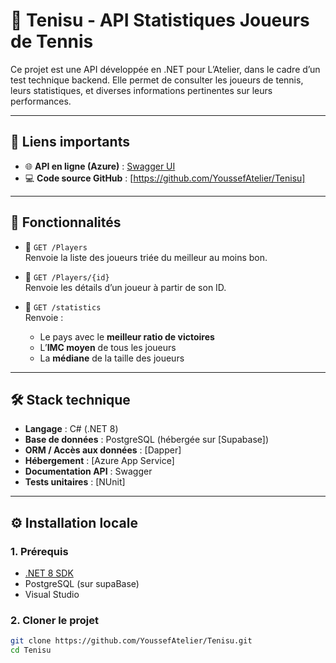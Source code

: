 ﻿# 🎾 Tenisu - API Statistiques Joueurs de Tennis

Ce projet est une API développée en .NET pour L’Atelier, dans le cadre d’un test technique backend. Elle permet de consulter les joueurs de tennis, leurs statistiques, et diverses informations pertinentes sur leurs performances.

---

## 🚀 Liens importants

- 🌐 **API en ligne (Azure)** : [Swagger UI](https://tenisu-h0argchucgazd2ck.germanywestcentral-01.azurewebsites.net/swagger/index.html)
- 💻 **Code source GitHub** : [https://github.com/YoussefAtelier/Tenisu]

---

## 📌 Fonctionnalités

- 🔹 `GET /Players`  
  Renvoie la liste des joueurs triée du meilleur au moins bon.

- 🔹 `GET /Players/{id}`  
  Renvoie les détails d’un joueur à partir de son ID.

- 🔹 `GET /statistics`  
  Renvoie :
  - Le pays avec le **meilleur ratio de victoires**
  - L’**IMC moyen** de tous les joueurs
  - La **médiane** de la taille des joueurs

---

## 🛠️ Stack technique

- **Langage** : C# (.NET 8)
- **Base de données** : PostgreSQL (hébergée sur [Supabase])
- **ORM / Accès aux données** : [Dapper]
- **Hébergement** : [Azure App Service]
- **Documentation API** : Swagger 
- **Tests unitaires** : [NUnit]

---

## ⚙️ Installation locale

### 1. Prérequis

- [.NET 8 SDK](https://dotnet.microsoft.com/download)
- PostgreSQL (sur supaBase)
- Visual Studio

### 2. Cloner le projet

```bash
git clone https://github.com/YoussefAtelier/Tenisu.git
cd Tenisu
